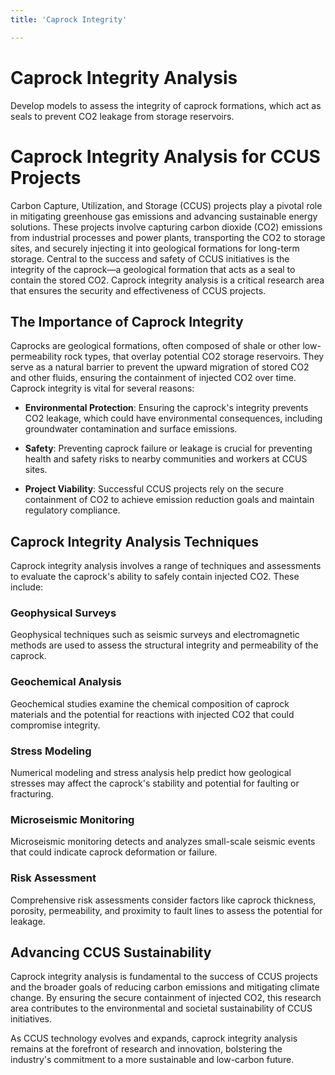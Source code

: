 ```yaml
---
title: 'Caprock Integrity'

---
```


# Caprock Integrity Analysis

Develop models to assess the integrity of caprock formations, which act as seals to prevent CO2 leakage from storage reservoirs.

# Caprock Integrity Analysis for CCUS Projects

Carbon Capture, Utilization, and Storage (CCUS) projects play a pivotal role in mitigating greenhouse gas emissions and advancing sustainable energy solutions. These projects involve capturing carbon dioxide (CO2) emissions from industrial processes and power plants, transporting the CO2 to storage sites, and securely injecting it into geological formations for long-term storage. Central to the success and safety of CCUS initiatives is the integrity of the caprock—a geological formation that acts as a seal to contain the stored CO2. Caprock integrity analysis is a critical research area that ensures the security and effectiveness of CCUS projects.

## The Importance of Caprock Integrity

Caprocks are geological formations, often composed of shale or other low-permeability rock types, that overlay potential CO2 storage reservoirs. They serve as a natural barrier to prevent the upward migration of stored CO2 and other fluids, ensuring the containment of injected CO2 over time. Caprock integrity is vital for several reasons:

- **Environmental Protection**: Ensuring the caprock's integrity prevents CO2 leakage, which could have environmental consequences, including groundwater contamination and surface emissions.

- **Safety**: Preventing caprock failure or leakage is crucial for preventing health and safety risks to nearby communities and workers at CCUS sites.

- **Project Viability**: Successful CCUS projects rely on the secure containment of CO2 to achieve emission reduction goals and maintain regulatory compliance.

## Caprock Integrity Analysis Techniques

Caprock integrity analysis involves a range of techniques and assessments to evaluate the caprock's ability to safely contain injected CO2. These include:

### Geophysical Surveys

Geophysical techniques such as seismic surveys and electromagnetic methods are used to assess the structural integrity and permeability of the caprock.

### Geochemical Analysis

Geochemical studies examine the chemical composition of caprock materials and the potential for reactions with injected CO2 that could compromise integrity.

### Stress Modeling

Numerical modeling and stress analysis help predict how geological stresses may affect the caprock's stability and potential for faulting or fracturing.

### Microseismic Monitoring

Microseismic monitoring detects and analyzes small-scale seismic events that could indicate caprock deformation or failure.

### Risk Assessment

Comprehensive risk assessments consider factors like caprock thickness, porosity, permeability, and proximity to fault lines to assess the potential for leakage.

## Advancing CCUS Sustainability

Caprock integrity analysis is fundamental to the success of CCUS projects and the broader goals of reducing carbon emissions and mitigating climate change. By ensuring the secure containment of injected CO2, this research area contributes to the environmental and societal sustainability of CCUS initiatives.

As CCUS technology evolves and expands, caprock integrity analysis remains at the forefront of research and innovation, bolstering the industry's commitment to a more sustainable and low-carbon future.

